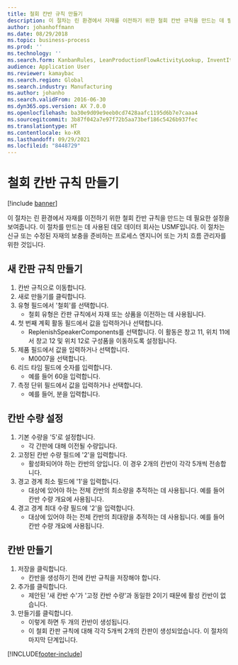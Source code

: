```yaml
---
title: 철회 칸반 규칙 만들기
description: 이 절차는 린 환경에서 자재를 이전하기 위한 철회 칸반 규칙을 만드는 데 필요한 설정을 보여줍니다.
author: johanhoffmann
ms.date: 08/29/2018
ms.topic: business-process
ms.prod: ''
ms.technology: ''
ms.search.form: KanbanRules, LeanProductionFlowActivityLookup, InventItemIdLookupSimple, UnitOfMeasureLookup, KanbanCreate
audience: Application User
ms.reviewer: kamaybac
ms.search.region: Global
ms.search.industry: Manufacturing
ms.author: johanho
ms.search.validFrom: 2016-06-30
ms.dyn365.ops.version: AX 7.0.0
ms.openlocfilehash: ba30e9d09e9eeb0cd7428aafc1195d6b7e7caaa4
ms.sourcegitcommit: 3b87f042a7e97f72b5aa73bef186c5426b937fec
ms.translationtype: HT
ms.contentlocale: ko-KR
ms.lasthandoff: 09/29/2021
ms.locfileid: "8448729"
---
```

# <a name="create-a-withdrawal-kanban-rule"></a>철회 칸반 규칙 만들기

[!include [banner](../../includes/banner.md)]

이 절차는 린 환경에서 자재를 이전하기 위한 철회 칸반 규칙을 만드는 데 필요한 설정을 보여줍니다. 이 절차를 만드는 데 사용된 데모 데이터 회사는 USMF입니다. 이 절차는 신규 또는 수정된 자재의 보충을 준비하는 프로세스 엔지니어 또는 가치 흐름 관리자를 위한 것입니다.


## <a name="create-new-kanban-rule"></a>새 칸판 규칙 만들기
1. 칸반 규칙으로 이동합니다.
2. 새로 만들기를 클릭합니다.
3. 유형 필드에서 '철회'를 선택합니다.
    * 철회 유형은 칸판 규칙에서 자재 또는 상품을 이전하는 데 사용됩니다.  
4. 첫 번째 계획 활동 필드에서 값을 입력하거나 선택합니다.
    * ReplenishSpeakerComponents를 선택합니다.   이 활동은 창고 11, 위치 11에서 창고 12 및 위치 12로 구성품을 이동하도록 설정됩니다.  
5. 제품 필드에서 값을 입력하거나 선택합니다.
    * M0007을 선택합니다.  
6. 리드 타임 필드에 숫자를 입력합니다.
    * 예를 들어 60을 입력합니다.  
7. 측정 단위 필드에서 값을 입력하거나 선택합니다.
    * 예를 들어, 분을 입력합니다.  

## <a name="set-quantities-for-kanban"></a>칸반 수량 설정
1. 기본 수량을 '5'로 설정합니다.
    * 각 간판에 대해 이전될 수량입니다.  
2. 고정된 칸반 수량 필드에 '2'을 입력합니다.
    * 활성화되어야 하는 칸반의 양입니다. 이 경우 2개의 칸반이 각각 5개씩 전송합니다.  
3. 경고 경계 최소 필드에 '1'을 입력합니다.
    * 대상에 있어야 하는 전체 칸반의 최소량을 추적하는 데 사용됩니다. 예를 들어 칸반 수량 개요에 사용됩니다.  
4. 경고 경계 최대 수량 필드에 '2'을 입력합니다.
    * 대상에 있어야 하는 전체 칸반의 최대량을 추적하는 데 사용됩니다. 예를 들어 칸반 수량 개요에 사용됩니다.  

## <a name="create-kanbans"></a>칸반 만들기
1. 저장을 클릭합니다.
    * 칸반을 생성하기 전에 칸반 규칙을 저장해야 합니다.  
2. 추가를 클릭합니다.
    * 제안된 '새 칸반 수'가 '고정 칸반 수량'과 동일한 2이기 때문에 활성 칸반이 없습니다.  
3. 만들기를 클릭합니다.
    * 이렇게 하면 두 개의 칸반이 생성됩니다.  
    * 이 철회 칸판 규칙에 대해 각각 5개씩 2개의 칸판이 생성되었습니다.  이 절차의 마지막 단계입니다.  



[!INCLUDE[footer-include](../../../includes/footer-banner.md)]